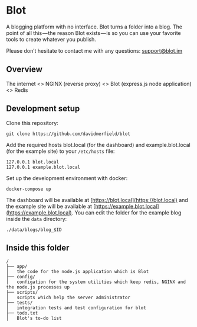 # Blot

A blogging platform with no interface. Blot turns a folder into a blog. The point of all this — the reason Blot exists — is so you can use your favorite tools to create whatever you publish.

Please don’t hesitate to contact me with any questions: [support@blot.im](mailto:support@blot.im)

## Overview

The internet <> NGINX (reverse proxy) <> Blot (express.js node application) <> Redis

## Development setup

Clone this repository:

```
git clone https://github.com/davidmerfield/blot
```

Add the required hosts blot.local (for the dashboard) and example.blot.local (for the example site) to your `/etc/hosts` file:

```
127.0.0.1 blot.local
127.0.0.1 example.blot.local
```

Set up the development environment with docker:

```
docker-compose up
```

The dashboard will be available at [https://blot.local](https://blot.local) and the example site will be available at [https://example.blot.local](https://example.blot.local). You can edit the folder for the example blog inside the `data` directory:

```
./data/blogs/blog_$ID
```

## Inside this folder

```
/
├── app/
│	the code for the node.js application which is Blot
├── config/
│	configation for the system utilities which keep redis, NGINX and the node.js processes up
├── scripts/
│	scripts which help the server administrator
├── tests/
│	integration tests and test configuration for blot
├── todo.txt
│	Blot's to-do list
```
